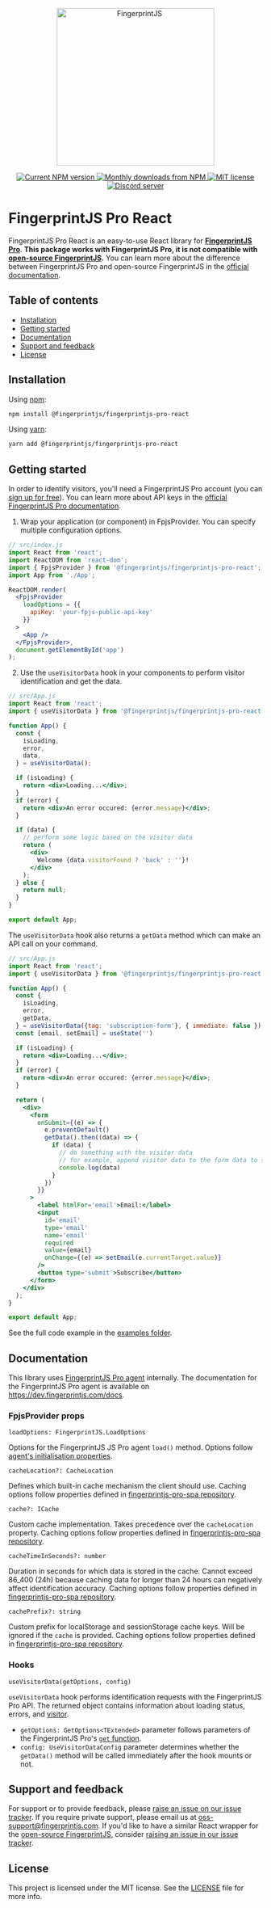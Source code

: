 <p align="center">
  <a href="https://fingerprintjs.com">
    <img src="https://user-images.githubusercontent.com/10922372/126062498-31921b6c-c7fd-47cb-bf85-9e172e08b664.png" alt="FingerprintJS" width="312px" />
  </a>
<p align="center">
<a href="https://www.npmjs.com/package/@fingerprintjs/fingerprintjs-pro-react">
  <img src="https://img.shields.io/npm/v/@fingerprintjs/fingerprintjs-pro-react.svg" alt="Current NPM version">
</a>
<a href="https://www.npmjs.com/package/@fingerprintjs/fingerprintjs-pro-react">
  <img src="https://img.shields.io/npm/dm/@fingerprintjs/fingerprintjs-pro-react.svg" alt="Monthly downloads from NPM">
</a>
<a href="https://opensource.org/licenses/MIT">
  <img src="https://img.shields.io/:license-mit-blue.svg" alt="MIT license">
</a>
<a href="https://discord.gg/39EpE2neBg">
  <img src="https://img.shields.io/discord/852099967190433792?style=logo&label=Discord&logo=Discord&logoColor=white" alt="Discord server">
</a>
  
# FingerprintJS Pro React

FingerprintJS Pro React is an easy-to-use React library for <strong>[FingerprintJS Pro](https://fingerprintjs.com/)</strong>. **This package works with FingerprintJS Pro, it is not compatible with [open-source FingerprintJS](https://github.com/fingerprintjs/fingerprintjs).** You can learn more about the difference between FingerprintJS Pro and open-source FingerprintJS in the [official documentation](https://dev.fingerprintjs.com/docs/pro-vs-open-source).

## Table of contents

- [Installation](#installation)
- [Getting started](#getting-started)
- [Documentation](#documentation)
- [Support and feedback](#support-and-feedback)
- [License](#license)

## Installation

Using [npm](https://npmjs.org):

```sh
npm install @fingerprintjs/fingerprintjs-pro-react
```

Using [yarn](https://yarnpkg.com):

```sh
yarn add @fingerprintjs/fingerprintjs-pro-react
```

## Getting started

In order to identify visitors, you'll need a FingerprintJS Pro account (you can [sign up for free](https://dashboard.fingerprintjs.com/signup/)).
You can learn more about API keys in the [official FingerprintJS Pro documentation](https://dev.fingerprintjs.com/docs/quick-start-guide).

1. Wrap your application (or component) in FpjsProvider. You can specify multiple configuration options.

```jsx
// src/index.js
import React from 'react';
import ReactDOM from 'react-dom';
import { FpjsProvider } from '@fingerprintjs/fingerprintjs-pro-react';
import App from './App';

ReactDOM.render(
  <FpjsProvider
    loadOptions = {{
      apiKey: 'your-fpjs-public-api-key'
    }}
  >
    <App />
  </FpjsProvider>,
  document.getElementById('app')
);
```

2. Use the `useVisitorData` hook in your components to perform visitor identification and get the data. 

```jsx
// src/App.js
import React from 'react';
import { useVisitorData } from '@fingerprintjs/fingerprintjs-pro-react'

function App() {
  const {
    isLoading,
    error,
    data,
  } = useVisitorData();

  if (isLoading) {
    return <div>Loading...</div>;
  }
  if (error) {
    return <div>An error occured: {error.message}</div>;
  }

  if (data) {
    // perform some logic based on the visitor data
    return (
      <div>
        Welcome {data.visitorFound ? 'back' : ''}!
      </div>
    );
  } else {
    return null;
  }
}

export default App;
```

The `useVisitorData` hook also returns a `getData` method which can make an API call on your command. 

```jsx
// src/App.js
import React from 'react';
import { useVisitorData } from '@fingerprintjs/fingerprintjs-pro-react'

function App() {
  const {
    isLoading,
    error,
    getData,
  } = useVisitorData({tag: 'subscription-form'}, { immediate: false });
  const [email, setEmail] = useState('')

  if (isLoading) {
    return <div>Loading...</div>;
  }
  if (error) {
    return <div>An error occured: {error.message}</div>;
  }

  return (
    <div>
      <form
        onSubmit={(e) => {
          e.preventDefault()
          getData().then((data) => {
            if (data) {
              // do something with the visitor data
              // for example, append visitor data to the form data to send to your server
              console.log(data)
            }
          })
        }}
      >
        <label htmlFor='email'>Email:</label>
        <input
          id='email'
          type='email'
          name='email'
          required
          value={email}
          onChange={(e) => setEmail(e.currentTarget.value)}
        />
        <button type='submit'>Subscribe</button>
      </form>
    </div>
  );
}

export default App;
```

See the full code example in the [examples folder](https://github.com/fingerprintjs/fingerprintjs-pro-react/tree/main/examples/spa).

## Documentation

This library uses [FingerprintJS Pro agent](https://fingerprintjs.com/github/) internally. The documentation for the FingerprintJS Pro agent is available on https://dev.fingerprintjs.com/docs.

### FpjsProvider props
`loadOptions: FingerprintJS.LoadOptions`

Options for the FingerprintJS JS Pro agent `load()` method. Options follow [agent's initialisation properties](https://dev.fingerprintjs.com/docs/js-agent#agent-initialization).

`cacheLocation?: CacheLocation`

Defines which built-in cache mechanism the client should use. Caching options follow properties defined in [fingerprintjs-pro-spa repository](https://github.com/fingerprintjs/fingerprintjs-pro-spa#caching).

`cache?: ICache`

Custom cache implementation. Takes precedence over the `cacheLocation` property. Caching options follow properties defined in [fingerprintjs-pro-spa repository](https://github.com/fingerprintjs/fingerprintjs-pro-spa#caching).

`cacheTimeInSeconds?: number`

Duration in seconds for which data is stored in the cache. Cannot exceed 86_400 (24h) because caching data for longer than 24 hours can negatively affect identification accuracy. Caching options follow properties defined in [fingerprintjs-pro-spa repository](https://github.com/fingerprintjs/fingerprintjs-pro-spa#caching).

`cachePrefix?: string`

Custom prefix for localStorage and sessionStorage cache keys. Will be ignored if the `cache` is provided. Caching options follow properties defined in [fingerprintjs-pro-spa repository](https://github.com/fingerprintjs/fingerprintjs-pro-spa#caching).

### Hooks
`useVisitorData(getOptions, config)`

`useVisitorData` hook performs identification requests with the FingerprintJS Pro API. The returned object contains information about loading status, errors, and [visitor](https://dev.fingerprintjs.com/docs/js-agent#extendedresultac).
- `getOptions: GetOptions<TExtended>` parameter follows parameters of the FingerprintJS Pro's [`get` function](https://dev.fingerprintjs.com/docs/js-agent#parameters-reference).
- `config: UseVisitorDataConfig` parameter determines whether the `getData()` method will be called immediately after the hook mounts or not.

## Support and feedback
For support or to provide feedback, please [raise an issue on our issue tracker](https://github.com/fingerprintjs/fingerprintjs-pro-react/issues). If you require private support, please email us at oss-support@fingerprintjs.com. If you'd like to have a similar React wrapper for the [open-source FingerprintJS](https://github.com/fingerprintjs/fingerprintjs), consider [raising an issue in our issue tracker](https://github.com/fingerprintjs/fingerprintjs-pro-react/issues).


## License

This project is licensed under the MIT license. See the [LICENSE](https://github.com/fingerprintjs/fingerprintjs-pro-react/blob/master/LICENSE) file for more info.
